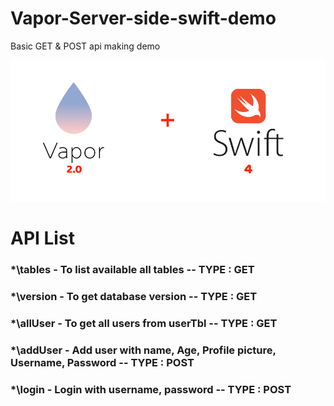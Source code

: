 # Vapor-Server-side-swift-demo
Basic GET &amp; POST api making demo

![Vapor Swift4](https://github.com/BluePick/Vapor-Server-side-swift-demo/blob/master/VAPOR.png)

# API List
### *\tables     - To list available all tables -- TYPE : GET
### *\version    - To get database version -- TYPE : GET 
### *\allUser    - To get all users from userTbl -- TYPE : GET
### *\addUser    - Add user with name, Age, Profile picture, Username, Password -- TYPE : POST
### *\login      - Login with username, password -- TYPE : POST
